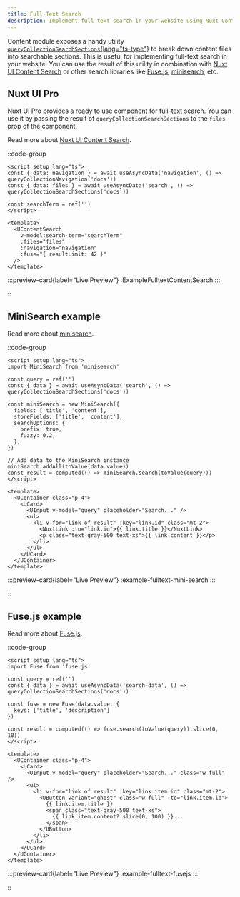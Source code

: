 ```yaml
---
title: Full-Text Search
description: Implement full-text search in your website using Nuxt Content
---
```


Content module exposes a handy utility [`queryCollectionSearchSections`{lang="ts-type"}][1] to break down content files into searchable sections. This is useful for implementing full-text search in your website.
You can use the result of this utility in combination with [Nuxt UI Content Search][nuxt-ui-content-search] or other search libraries like [Fuse.js](https://fusejs.io/), [minisearch][mini-search], etc. 


## Nuxt UI Pro

Nuxt UI Pro provides a ready to use component for full-text search. You can use it by passing the result of `queryCollectionSearchSections` to the `files` prop of the component.

Read more about [Nuxt UI Content Search][nuxt-ui-content-search].

::code-group

```vue [UContentSearchExample.vue]
<script setup lang="ts">
const { data: navigation } = await useAsyncData('navigation', () => queryCollectionNavigation('docs'))
const { data: files } = await useAsyncData('search', () => queryCollectionSearchSections('docs'))

const searchTerm = ref('')
</script>

<template>
  <UContentSearch
    v-model:search-term="searchTerm"
    :files="files"
    :navigation="navigation"
    :fuse="{ resultLimit: 42 }"
  />
</template>
```

:::preview-card{label="Live Preview"}
 :ExampleFulltextContentSearch
:::

::



## MiniSearch example

Read more about [minisearch][mini-search].

::code-group

```vue [MiniSearchExample.vue]
<script setup lang="ts">
import MiniSearch from 'minisearch'

const query = ref('')
const { data } = await useAsyncData('search', () => queryCollectionSearchSections('docs'))

const miniSearch = new MiniSearch({
  fields: ['title', 'content'],
  storeFields: ['title', 'content'],
  searchOptions: {
    prefix: true,
    fuzzy: 0.2,
  },
})

// Add data to the MiniSearch instance
miniSearch.addAll(toValue(data.value))
const result = computed(() => miniSearch.search(toValue(query)))
</script>

<template>
  <UContainer class="p-4">
    <UCard>
      <UInput v-model="query" placeholder="Search..." />
      <ul>
        <li v-for="link of result" :key="link.id" class="mt-2">
          <NuxtLink :to="link.id">{{ link.title }}</NuxtLink>
          <p class="text-gray-500 text-xs">{{ link.content }}</p>
        </li>
      </ul>
    </UCard>
  </UContainer>
</template>
```

:::preview-card{label="Live Preview"}
 :example-fulltext-mini-search
:::

::


## Fuse.js example

Read more about [Fuse.js][fusejs].

::code-group

```vue [FusejsExample.vue]
<script setup lang="ts">
import Fuse from 'fuse.js'

const query = ref('')
const { data } = await useAsyncData('search-data', () => queryCollectionSearchSections('docs'))

const fuse = new Fuse(data.value, {
  keys: ['title', 'description']
})

const result = computed(() => fuse.search(toValue(query)).slice(0, 10))
</script>

<template>
  <UContainer class="p-4">
    <UCard>
      <UInput v-model="query" placeholder="Search..." class="w-full" />
      <ul>
        <li v-for="link of result" :key="link.item.id" class="mt-2">
          <UButton variant="ghost" class="w-full" :to="link.item.id">
            {{ link.item.title }}
            <span class="text-gray-500 text-xs">
              {{ link.item.content?.slice(0, 100) }}...
            </span>
          </UButton>
        </li>
      </ul>
    </UCard>
  </UContainer>
</template>
```

:::preview-card{label="Live Preview"}
 :example-fulltext-fusejs
:::

::

[1]: /docs/utils/query-collection-search-sections
[fusejs]: https://fusejs.io
[mini-search]: https://lucaong.github.io/minisearch
[nuxt-ui-content-search]: https://ui.nuxt.com/pro/components/content-search
